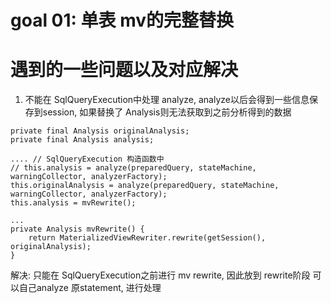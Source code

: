 # goal 01: 单表 mv的完整替换


# 遇到的一些问题以及对应解决
1. 不能在 SqlQueryExecution中处理 analyze, analyze以后会得到一些信息保存到session, 如果替换了 Analysis则无法获取到之前分析得到的数据
```
private final Analysis originalAnalysis;
private final Analysis analysis;

.... // SqlQueryExecution 构造函数中
// this.analysis = analyze(preparedQuery, stateMachine, warningCollector, analyzerFactory);
this.originalAnalysis = analyze(preparedQuery, stateMachine, warningCollector, analyzerFactory);
this.analysis = mvRewrite();

...
private Analysis mvRewrite() {
    return MaterializedViewRewriter.rewrite(getSession(), originalAnalysis);
}
```
解决: 只能在 SqlQueryExecution之前进行 mv rewrite, 因此放到 rewrite阶段
可以自己analyze 原statement, 进行处理
